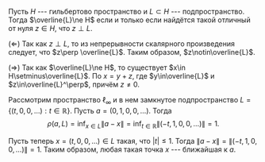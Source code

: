 Пусть $H$ --- гильбертово пространство и $L\subset H$ --- подпространство.
Тогда $\overline{L}\ne H$ если и только если найдётся такой отличный от нуля $z\in H$, что $z\perp L$.

($\Leftarrow$) Так как $z\perp L$, то из непрерывности скалярного произведения следует, что $z\perp \overline{L}$. 
Таким образом, $z\notin\overline{L}$.

($\Rightarrow$) Так как $\overline{L}\ne H$, то существует $x\in H\setminus\overline{L}$. 
По $x=y+z$, где $y\in\overline{L}$ и $z\in\overline{L}^\perp$, причём $z\ne 0$.

Рассмотрим пространство $\ell_\infty$ и в нем замкнутое подпространство $L=\left\lbrace (t,0,0,\ldots) : t\in\mathbb{R} \right\rbrace$. 
Пусть $a=(0,1,0,0,\ldots)$. 
Тогда $$\rho(a,L)=\inf_{x\in L}\lVert a-x \rVert=\inf_{t\in\mathbb{R}}\lVert (-t,1,0,0,\ldots) \rVert=1.$$

Пусть теперь $x=(t,0,0,\ldots)\in L$ такая, что $\lvert t \rvert\leqslant 1$. Тогда $\lVert a-x \rVert=\lVert (-t,1,0,0,\ldots) \rVert=1$. 
Таким образом, любая такая точка $x$ --- ближайшая к $a$.